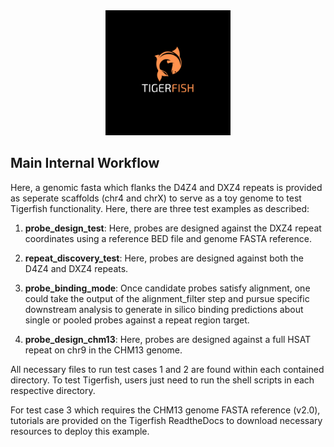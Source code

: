 <div align="center">
    <a href="#readme"><img src="../docs/source/imgs/tigerfish_logo.png" width="200"></a>
</div>

## Main Internal Workflow

Here, a genomic fasta which flanks the D4Z4 and DXZ4 repeats is provided as seperate scaffolds (chr4 and chrX) to serve as a toy genome to test Tigerfish functionality. Here, there are three test examples as described:

1. **probe_design_test**: Here, probes are designed against the DXZ4 repeat coordinates using a reference BED file and genome FASTA reference. 

2. **repeat_discovery_test**: Here, probes are designed against both the D4Z4 and DXZ4 repeats. 

3. **probe_binding_mode**: Once candidate probes satisfy alignment, one could take the output of the alignment_filter step and pursue specific downstream analysis to generate in silico binding predictions about single or pooled probes against a repeat region target. 

4. **probe_design_chm13**: Here, probes are designed against a full HSAT repeat on chr9 in the CHM13 genome. 

All necessary files to run test cases 1 and 2 are found within each contained directory. To test Tigerfish, users just need to run the shell scripts in each respective directory. 

For test case 3 which requires the CHM13 genome FASTA reference (v2.0), tutorials are provided on the Tigerfish ReadtheDocs to download necessary resources to deploy this example. 

